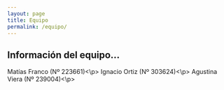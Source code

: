 ```yaml
---
layout: page
title: Equipo
permalink: /equipo/
---
```


## Información del equipo...

Matías Franco (Nº 223661)<\p>
Ignacio Ortiz (Nº 303624)<\p>
Agustina Viera (Nº 239004)<\p>
